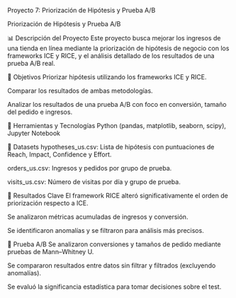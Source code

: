 Proyecto 7: Priorización de Hipótesis y Prueba A/B

Priorización de Hipótesis y Prueba A/B

📊 Descripción del Proyecto
Este proyecto busca mejorar los ingresos de una tienda en línea mediante la priorización de hipótesis de negocio con los frameworks ICE y RICE, y el análisis detallado de los resultados de una prueba A/B real.

🧠 Objetivos
Priorizar hipótesis utilizando los frameworks ICE y RICE.

Comparar los resultados de ambas metodologías.

Analizar los resultados de una prueba A/B con foco en conversión, tamaño del pedido e ingresos.

🧰 Herramientas y Tecnologías
Python (pandas, matplotlib, seaborn, scipy), Jupyter Notebook

📁 Datasets
hypotheses_us.csv: Lista de hipótesis con puntuaciones de Reach, Impact, Confidence y Effort.

orders_us.csv: Ingresos y pedidos por grupo de prueba.

visits_us.csv: Número de visitas por día y grupo de prueba.

📌 Resultados Clave
El framework RICE alteró significativamente el orden de priorización respecto a ICE.

Se analizaron métricas acumuladas de ingresos y conversión.

Se identificaron anomalías y se filtraron para análisis más precisos.

🧪 Prueba A/B
Se analizaron conversiones y tamaños de pedido mediante pruebas de Mann–Whitney U.

Se compararon resultados entre datos sin filtrar y filtrados (excluyendo anomalías).

Se evaluó la significancia estadística para tomar decisiones sobre el test.
